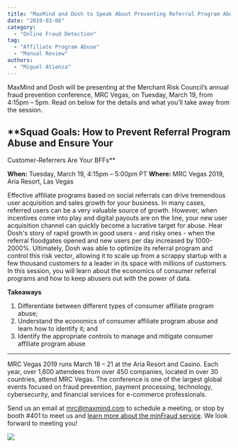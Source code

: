 ```yaml
---
title: "MaxMind and Dosh to Speak About Preventing Referral Program Abuse at MRC Vegas 2019"
date: "2019-03-06"
category:
  - "Online Fraud Detection"
tag:
  - "Affiliate Program Abuse"
  - "Manual Review"
authors:
  - "Miguel Atienza"
---
```


MaxMind and Dosh will be presenting at the Merchant Risk Council’s annual fraud
prevention conference, MRC Vegas, on Tuesday, March 19, from 4:15pm – 5pm. Read
on below for the details and what you’ll take away from the session.

## **Squad Goals: How to Prevent Referral Program Abuse and Ensure Your
Customer-Referrers Are Your BFFs**

**When:** Tuesday, March 19, 4:15pm – 5:00pm PT
**Where:** MRC Vegas 2019, Aria Resort, Las Vegas

Effective affiliate programs based on social referrals can drive tremendous user
acquisition and sales growth for your business. In many cases, referred users
can be a very valuable source of growth. However, when incentives come into play
and digital payouts are on the line, your new user acquisition channel can
quickly become a lucrative target for abuse. Hear Dosh's story of rapid growth
in good users - and risky ones - when the referral floodgates opened and new
users per day increased by 1000-2000%. Ultimately, Dosh was able to optimize its
referral program and control this risk vector, allowing it to scale up from a
scrappy startup with a few thousand customers to a leader in its space with
millions of customers. In this session, you will learn about the economics of
consumer referral programs and how to keep abusers out with the power of data.

**Takeaways**

1. Differentiate between different types of consumer affiliate program abuse;
2. Understand the economics of consumer affiliate program abuse and learn how to
identify it; and
3. Identify the appropriate controls to manage and mitigate consumer affiliate
program abuse

* * *

MRC Vegas 2019 runs March 18 – 21 at the Aria Resort and Casino. Each year, over
1,600 attendees from over 450 companies, located in over 30 countries, attend
MRC Vegas. The conference is one of the largest global events focused on fraud
prevention, payment processing, technology, cybersecurity, and financial
services for e-commerce professionals.

Send us an email at [mrc@maxmind.com](mailto:mrc@maxmind.com) to schedule a
meeting, or stop by booth #401 to meet us and [learn more about the minFraud
service](https://www.maxmind.com/en/solutions/minfraud-services). We look
forward to meeting you!

![](/images/2019/03/brandedimages.php_-1024x205.jpeg)
